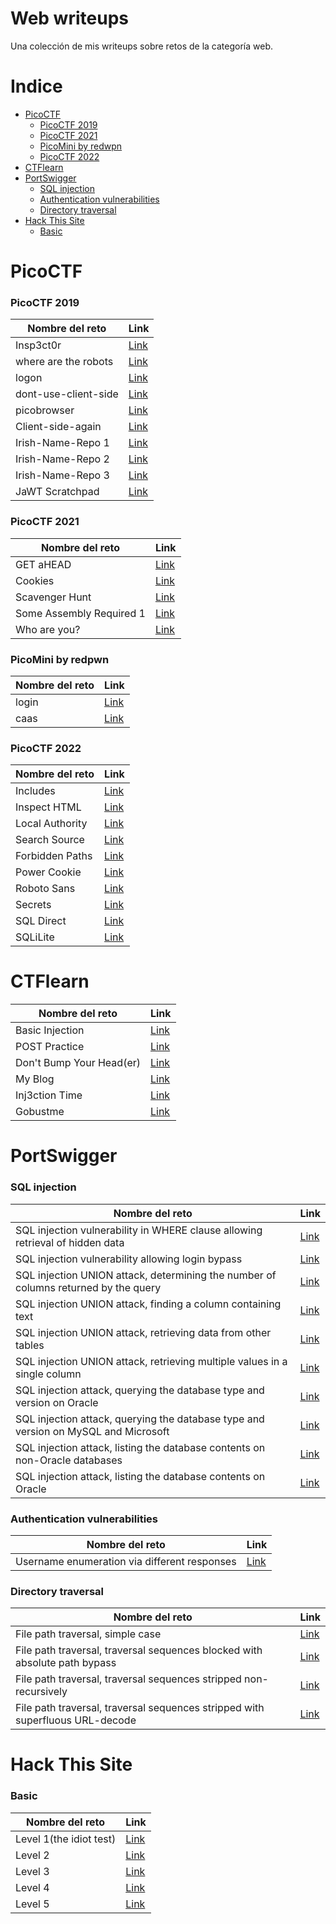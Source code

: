  # Web writeups

Una colección de mis writeups sobre retos de la categoría web.


# Indice
- [PicoCTF](https://github.com/kaniehuest/lepra-web-ctf#picoctf)
	* [PicoCTF 2019](https://github.com/kaniehuest/lepra-web-ctf#picoctf-2019)
	* [PicoCTF 2021](https://github.com/kaniehuest/lepra-web-ctf#picoctf-2021)
	* [PicoMini by redwpn](https://github.com/kaniehuest/lepra-web-ctf#picomini-by-redpwn)
	* [PicoCTF 2022](https://github.com/kaniehuest/lepra-web-ctf#picoctf-2022)
- [CTFlearn](https://github.com/kaniehuest/lepra-web-ctf#ctflearn)
- [PortSwigger](https://github.com/kaniehuest/lepra-web-ctf#portswigger)
	* [SQL injection](https://github.com/kaniehuest/lepra-web-ctf#sql-injection)
	* [Authentication vulnerabilities](https://github.com/kaniehuest/lepra-web-ctf#authentication-vulnerabilities)
	* [Directory traversal](https://github.com/kaniehuest/lepra-web-ctf#directory-traversal)
- [Hack This Site](https://github.com/kaniehuest/lepra-web-ctf#hack-this-site)
	* [Basic](https://github.com/kaniehuest/lepra-web-ctf#basic)


# PicoCTF

### PicoCTF 2019
|Nombre del reto|Link|
|---|---|
|Insp3ct0r|[Link](./picoCTF/picoCTF%202019/Insp3ct0r.md)|
|where are the robots|[Link](./picoCTF/picoCTF%202019/where%20are%20the%20robots.md)|
|logon|[Link](./picoCTF/picoCTF%202019/logon.md)|
|dont-use-client-side|[Link](./picoCTF/picoCTF%202019/dont-use-client-side.md)|
|picobrowser|[Link](./picoCTF/picoCTF%202019/picobrowser.md)|
|Client-side-again|[Link](./picoCTF/picoCTF%202019/client-side-again.md)|
|Irish-Name-Repo 1|[Link](./picoCTF/picoCTF%202019/Irish-Name-Repo%201.md)|
|Irish-Name-Repo 2|[Link](./picoCTF/picoCTF%202019/Irish-Name-Repo%202.md)|
|Irish-Name-Repo 3|[Link](./picoCTF/picoCTF%202019/Irish-Name-Repo%203.md)|
|JaWT Scratchpad|[Link](./picoCTF/picoCTF%202019/JaWT%20Scratchpad.md)|

### PicoCTF 2021
|Nombre del reto|Link|
|---|---|
|GET aHEAD|[Link](./picoCTF/picoCTF%202021/GET%20aHEAD.md)|
|Cookies|[Link](./picoCTF/picoCTF%202021/Cookies.md)|
|Scavenger Hunt|[Link](./picoCTF/picoCTF%202021/Scavenger%20Hunt.md)|
|Some Assembly Required 1|[Link](./picoCTF/picoCTF%202021/Some%20Assembly%20Required%201.md)|
|Who are you?|[Link](./picoCTF%2FpicoCTF%202021%2FWho%20are%20you%3F.md)

### PicoMini by redpwn
|Nombre del reto|Link|
|---|---|
|login|[Link](./picoCTF/picoMini%20by%20redpwn/login.md)|
|caas|[Link](./picoCTF/picoMini%20by%20redpwn/caas.md)|

### PicoCTF 2022
|Nombre del reto|Link|
|---|---|
|Includes|[Link](./picoCTF%2FpicoCTF%202022%2FIncludes.md)|
|Inspect HTML|[Link](./picoCTF%2FpicoCTF%202022%2FInspect%20HTML.md)|
|Local Authority|[Link](./picoCTF%2FpicoCTF%202022%2FLocal%20Authority.md)|
|Search Source|[Link](./picoCTF%2FpicoCTF%202022%2FSearch%20Source.md)|
|Forbidden Paths|[Link](./picoCTF%2FpicoCTF%202022%2FForbidden%20Paths.md)|
|Power Cookie|[Link](./picoCTF%2FpicoCTF%202022%2FPower%20Cookie.md)|
|Roboto Sans|[Link](./picoCTF%2FpicoCTF%202022%2FRoboto%20Sans.md)|
|Secrets|[Link](./picoCTF%2FpicoCTF%202022%2FSecrets.md)|
|SQL Direct|[Link](./picoCTF%2FpicoCTF%202022%2FSQL%20Direct.md)|
|SQLiLite|[Link](./picoCTF%2FpicoCTF%202022%2FSQLiLite.md)|


# CTFlearn
|Nombre del reto|Link|
|---|---|
|Basic Injection|[Link](./CTFlearn/Basic%20Injection.md)|
|POST Practice|[Link](./CTFlearn/POST%20Practice.md)|
|Don't Bump Your Head(er)|[Link](./CTFlearn%2FDon't%20Bump%20Your%20Head(er).md)|
|My Blog|[Link](./CTFlearn%2FMy%20Blog.md)|
|Inj3ction Time|[Link](./CTFlearn%2FInj3ction%20Time.md)|
|Gobustme|[Link](./CTFlearn%2FGobustme.md)|


# PortSwigger

### SQL injection
|Nombre del reto|Link|
|---|---|
|SQL injection vulnerability in WHERE clause allowing retrieval of hidden data|[Link](./PortSwigger%2FSQL%20injection%2FSQL%20injection%20vulnerability%20in%20WHERE%20clause%20allowing%20retrieval%20of%20hidden%20data.md)|
|SQL injection vulnerability allowing login bypass|[Link](./PortSwigger%2FSQL%20injection%2FSQL%20injection%20vulnerability%20allowing%20login%20bypass.md)|
|SQL injection UNION attack, determining the number of columns returned by the query|[Link](./PortSwigger%2FSQL%20injection%2FSQL%20injection%20UNION%20attack%2C%20determining%20the%20number%20of%20columns%20returned%20by%20the%20query.md)|
|SQL injection UNION attack, finding a column containing text|[Link](./PortSwigger%2FSQL%20injection%2FSQL%20injection%20UNION%20attack%2C%20finding%20a%20column%20containing%20text.md)|
|SQL injection UNION attack, retrieving data from other tables|[Link](./PortSwigger%2FSQL%20injection%2FSQL%20injection%20UNION%20attack%2C%20retrieving%20data%20from%20other%20tables.md)|
|SQL injection UNION attack, retrieving multiple values in a single column|[Link](./PortSwigger%2FSQL%20injection%2FSQL%20injection%20UNION%20attack%2C%20retrieving%20multiple%20values%20in%20a%20single%20column.md)|
|SQL injection attack, querying the database type and version on Oracle|[Link](./PortSwigger%2FSQL%20injection%2FSQL%20injection%20attack%2C%20querying%20the%20database%20type%20and%20version%20on%20Oracle.md)|
|SQL injection attack, querying the database type and version on MySQL and Microsoft|[Link](./PortSwigger%2FSQL%20injection%2FSQL%20injection%20attack%2C%20querying%20the%20database%20type%20and%20version%20on%20MySQL%20and%20Microsoft.md)|
|SQL injection attack, listing the database contents on non-Oracle databases|[Link](./PortSwigger%2FSQL%20injection%2FSQL%20injection%20attack%2C%20listing%20the%20database%20contents%20on%20non-Oracle%20databases.md)|
|SQL injection attack, listing the database contents on Oracle|[Link](./PortSwigger%2FSQL%20injection%2FSQL%20injection%20attack%2C%20listing%20the%20database%20contents%20on%20Oracle.md)|

### Authentication vulnerabilities
|Nombre del reto|Link|
|--|--|
|Username enumeration via different responses|[Link](./PortSwigger%2FAuthentication%20vulnerabilities%2FUsername%20enumeration%20via%20different%20responses.md)|

### Directory traversal
|Nombre del reto|Link|
|--|--|
|File path traversal, simple case|[Link](./PortSwigger%2FDirectory%20traversal%2FFile%20path%20traversal%2C%20simple%20case.md)|
|File path traversal, traversal sequences blocked with absolute path bypass|[Link](./PortSwigger%2FDirectory%20traversal%2FFile%20path%20traversal%2C%20traversal%20sequences%20blocked%20with%20absolute%20path%20bypass.md)|
|File path traversal, traversal sequences stripped non-recursively|[Link](./PortSwigger%2FDirectory%20traversal%2FFile%20path%20traversal%2C%20traversal%20sequences%20stripped%20non-recursively.md)|
|File path traversal, traversal sequences stripped with superfluous URL-decode|[Link](./PortSwigger%2FDirectory%20traversal%2FFile%20path%20traversal%2C%20traversal%20sequences%20stripped%20with%20superfluous%20URL-decode.md)|


# Hack This Site

### Basic
|Nombre del reto|Link|
|--|--|
|Level 1(the idiot test)|[Link](./Hack%20This%20Site%2Fbasic%2FLevel%201(the%20idiot%20test).md)|
|Level 2|[Link](./Hack%20This%20Site%2Fbasic%2FLevel%202.md)|
|Level 3|[Link](./Hack%20This%20Site%2Fbasic%2FLevel%203.md)|
|Level 4|[Link](./Hack%20This%20Site%2Fbasic%2FLevel%204.md)|
|Level 5|[Link](./Hack%20This%20Site%2Fbasic%2FLevel%205.md)|